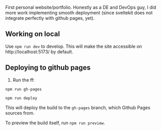 First personal website/portfolio. Honestly as a DE and DevOps guy, I did more work implementing smooth deployment (since sveltekit does not integrate perfectly with github pages, yet).

## Working on local

Use `npm run dev` to develop. This will make the site accessible on http://localhost:5173/ by default.

## Deploying to github pages

1. Run the ff: 

```
npm run gh-pages

npm run deploy
```

This will deploy the build to the `gh-pages` branch, which Github Pages sources from. 

To preview the build itself, run `npm run preview`.

